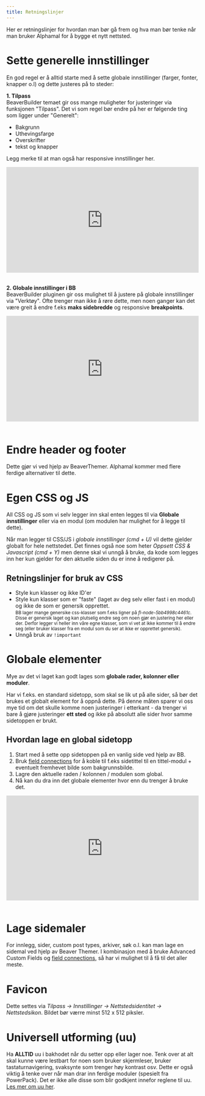```yaml
--- 
title: Retningslinjer
---
```


Her er retningslinjer for hvordan man bør gå frem og hva man bør tenke når man bruker Alphamal for å bygge et nytt nettsted.

# Sette generelle innstillinger

En god regel er å alltid starte med å sette globale innstillinger (farger, fonter, knapper o.l) og dette justeres på to steder:

**1. Tilpass**  
BeaverBuilder temaet gir oss mange muligheter for justeringer via funksjonen "Tilpass". Det vi som regel bør endre på her er følgende ting som ligger under "Generelt":  

- Bakgrunn  
- Uthevingsfarge  
- Overskrifter  
- tekst og knapper  

Legg merke til at man også har responsive innstillinger her.

<div style="padding:55.05% 0 0 0;position:relative;"><iframe src="https://player.vimeo.com/video/354204953?title=0&byline=0&portrait=0" style="position:absolute;top:0;left:0;width:100%;height:100%;" frameborder="0" allow="autoplay; fullscreen" allowfullscreen></iframe></div><script src="https://player.vimeo.com/api/player.js"></script> <br>

**2. Globale innstillinger i BB**  
BeaverBuilder pluginen gir oss mulighet til å justere på globale innstillinger via "Verktøy". Ofte trenger man ikke å røre dette, men noen ganger kan det være greit å endre f.eks **maks sidebredde** og responsive **breakpoints**.

<div style="padding:55.05% 0 0 0;position:relative;"><iframe src="https://player.vimeo.com/video/354205783?loop=1&title=0&byline=0&portrait=0" style="position:absolute;top:0;left:0;width:100%;height:100%;" frameborder="0" allow="autoplay; fullscreen" allowfullscreen></iframe></div><script src="https://player.vimeo.com/api/player.js"></script> <br>

# Endre header og footer

Dette gjør vi ved hjelp av BeaverThemer. Alphamal kommer med flere ferdige alternativer til dette.

# Egen CSS og JS

All CSS og JS som vi selv legger inn skal enten legges til via **Globale innstillinger** eller via en modul (om modulen har mulighet for å legge til dette).

Når man legger til CSS/JS i *globale innstillinger (cmd + U)* vil dette gjelder globalt for hele nettstedet. Det finnes også noe som heter *Oppsett CSS & Javascript (cmd + Y)* men denne skal vi unngå å bruke, da kode som legges inn her kun gjelder for den aktuelle siden du er inne å redigerer på.

## Retningslinjer for bruk av CSS
- Style kun klasser og ikke ID'er
- Style kun klasser som er "faste" (laget av deg selv eller fast i en modul) og ikke de som er genersik opprettet.  
<small>BB lager mange genersike css-klasser som f.eks ligner på *fl-node-5bb4998c4461c*. Disse er genersik laget og kan plutselig endre seg om noen gjør en justering her eller der. Derfor legger vi heller inn våre egne klasser, som vi vet at ikke kommer til å endre seg (eller bruker klasser fra en modul som du ser at ikke er opprettet genersik).</small>
- Unngå bruk av ```!important```

# Globale elementer

Mye av det vi laget kan godt lages som **globale rader, kolonner eller moduler**.  

Har vi f.eks. en standard sidetopp, som skal se lik ut på alle sider, så bør det brukes et globalt element for å oppnå dette. På denne måten sparer vi oss mye tid om det skulle komme noen justeringer i etterkant - da trenger vi bare å gjøre justeringer **ett sted** og ikke på absolutt alle sider hvor samme sidetoppen er brukt.

## Hvordan lage en global sidetopp

1. Start med å sette opp sidetoppen på en vanlig side ved hjelp av BB.
2. Bruk [field connections](https://kb.wpbeaverbuilder.com/article/388-field-connection-basics-themer) for å koble til f.eks sidetittel til en tittel-modul + eventuelt fremhevet bilde som bakgrunnsbilde.
3. Lagre den aktuelle raden / kolonnen / modulen som global.
4. Nå kan du dra inn det globale elementer hvor enn du trenger å bruke det.

<div style="padding:54.5% 0 0 0;position:relative;"><iframe src="https://player.vimeo.com/video/355545316?loop=1&title=0&byline=0&portrait=0" style="position:absolute;top:0;left:0;width:100%;height:100%;" frameborder="0" allow="autoplay; fullscreen" allowfullscreen></iframe></div><script src="https://player.vimeo.com/api/player.js"></script><br>

# Lage sidemaler
For innlegg, sider, custom post types, arkiver, søk o.l. kan man lage en sidemal ved hjelp av Beaver Themer. I kombinasjon med å bruke Advanced Custom Fields og [field connections](https://kb.wpbeaverbuilder.com/article/388-field-connection-basics-themer), så har vi mulighet til å få til det aller meste.

# Favicon
Dette settes via *Tilpass -> Innstillinger -> Nettstedsidentitet -> Nettstedsikon*.
Bildet bør værre minst 512 x 512 piksler.

# Universell utforming (uu)
Ha __ALLTID__ uu i bakhodet når du setter opp eller lager noe. Tenk over at alt skal kunne være lestbart for noen som bruker skjermleser, bruker tastaturnavigering, svaksynte som trenger høy kontrast osv. Dette er også viktig å tenke over når man drar inn ferdige moduler (spesielt fra PowerPack). Det er ikke alle disse som blir godkjent innefor reglene til uu. [Les mer om uu her](/universell-utforming).